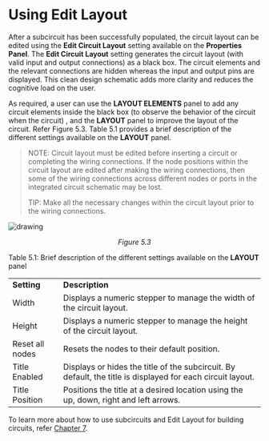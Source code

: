 # Using Edit Layout

After a subcircuit has been successfully populated, the circuit layout can be edited using the **Edit Circuit Layout** setting available on the **Properties Panel**. The **Edit Circuit Layout** setting generates the circuit layout (with valid input and output connections) as a black box.  The circuit elements and the relevant connections are hidden whereas the input and output pins are displayed. This clean design schematic adds more clarity and reduces the cognitive load on the user. 

As required, a user can use the **LAYOUT ELEMENTS** panel to add any circuit elements inside the black box (to observe the behavior of the circuit when the circuit) , and the **LAYOUT** panel to improve the layout of the circuit. Refer Figure 5.3. Table 5.1 provides a brief description of the different settings available on the **LAYOUT** panel.

>NOTE:  Circuit layout must be edited before inserting a circuit or completing the wiring connections. If the node positions within the circuit layout are edited after making the wiring connections, then some of the wiring connections across different nodes or ports in the integrated circuit schematic may be lost. 
>
>TIP: Make all the necessary changes  within the circuit layout prior to the wiring connections.

![drawing](../images/img_chapter5/5.3.png)

<div align="center"><em>Figure 5.3</em></div>

Table 5.1: Brief description of the different settings available on the **LAYOUT** panel
<table>
  <tr>
   <td><strong>Setting</strong>
   </td>
   <td><strong>Description</strong>
   </td>
  </tr>
  <tr>
   <td>Width
   </td>
   <td>Displays a numeric stepper to manage the width of the circuit layout.
   </td>
  </tr>
  <tr>
   <td>Height
   </td>
   <td>Displays a numeric stepper to manage the height of the circuit layout.
   </td>
  </tr>
  <tr>
   <td>Reset all nodes
   </td>
   <td>Resets the nodes to their default position.
   </td>
  </tr>
  <tr>
   <td>Title Enabled
   </td>
   <td>Displays or hides the title of the subcircuit. By default, the title is displayed for each circuit layout.
   </td>
  </tr>
  <tr>
   <td>Title Position
   </td>
   <td>Positions the title at a desired location using the up, down, right and left arrows.
   </td>
  </tr>
</table>

To learn more about how to use subcircuits and Edit Layout for building circuits, refer [Chapter 7](/chapter7/2buildwithcv.md).

